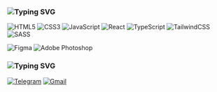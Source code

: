 <h3>
  <img src="https://readme-typing-svg.herokuapp.com?font=Lexend+Exa&weight=200&size=66&duration=1&pause=1&color=EFEFEF&background=1B1B1B00&vCenter=true&repeat=false&width=2641&height=120&lines=skills+and+tools" alt="Typing SVG" />
</h3>

![HTML5](https://img.shields.io/badge/html5-%231B1B1B.svg?style=for-the-badge&logo=html5&logoColor=EFEFEF)
![CSS3](https://img.shields.io/badge/css3-%231B1B1B.svg?style=for-the-badge&logo=css3&logoColor=EFEFEF)
![JavaScript](https://img.shields.io/badge/javascript-%231B1B1B.svg?style=for-the-badge&logo=javascript&logoColor=%23EFEFEF)
![React](https://img.shields.io/badge/react-%231B1B1B.svg?style=for-the-badge&logo=react&logoColor=%23EFEFEF)
![TypeScript](https://img.shields.io/badge/typescript-%231B1B1B.svg?style=for-the-badge&logo=typescript&logoColor=%23EFEFEF)
![TailwindCSS](https://img.shields.io/badge/tailwindcss-%231B1B1B.svg?style=for-the-badge&logo=tailwind-css&logoColor=EFEFEF)
![SASS](https://img.shields.io/badge/SASS-1B1B1B.svg?style=for-the-badge&logo=SASS&logoColor=EFEFEF)

![Figma](https://img.shields.io/badge/figma-%231B1B1B.svg?style=for-the-badge&logo=figma&logoColor=EFEFEF)
![Adobe Photoshop](https://img.shields.io/badge/adobe%20photoshop-%231B1B1B.svg?style=for-the-badge&logo=adobe%20photoshop&logoColor=EFEFEF)

<h3>
  <img src="https://readme-typing-svg.herokuapp.com?font=Lexend+Exa&weight=200&size=66&duration=1&pause=1&color=EFEFEF&background=1B1B1B00&vCenter=true&repeat=false&width=2641&height=120&lines=contact" alt="Typing SVG" />
</h3>

<a href="https://t.me/alkeevivan">![Telegram](https://img.shields.io/badge/Telegram-1B1B1B?style=for-the-badge&logo=telegram&logoColor=EFEFEF)</a>
<a href="mailto:i.alkeev.iv@gmail.com">![Gmail](https://img.shields.io/badge/Gmail-1B1B1B?style=for-the-badge&logo=gmail&logoColor=EFEFEF)</a>
